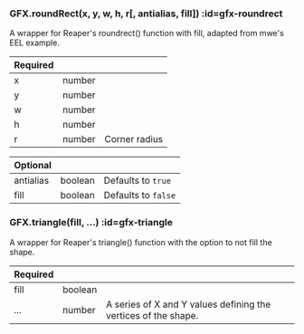 <section class="segment">

### GFX.roundRect(x, y, w, h, r[, antialias, fill]) :id=gfx-roundrect

A wrapper for Reaper's roundrect() function with fill, adapted from mwe's EEL
example.

| **Required** | []() | []() |
| --- | --- | --- |
| x | number |  |
| y | number |  |
| w | number |  |
| h | number |  |
| r | number | Corner radius |

| **Optional** | []() | []() |
| --- | --- | --- |
| antialias | boolean | Defaults to `true` |
| fill | boolean | Defaults to `false` |

</section>
<section class="segment">

### GFX.triangle(fill, ...) :id=gfx-triangle

A wrapper for Reaper's triangle() function with the option to not fill the shape.

| **Required** | []() | []() |
| --- | --- | --- |
| fill | boolean |  |
| ... | number | A series of X and Y values defining the vertices of the shape. |

</section>